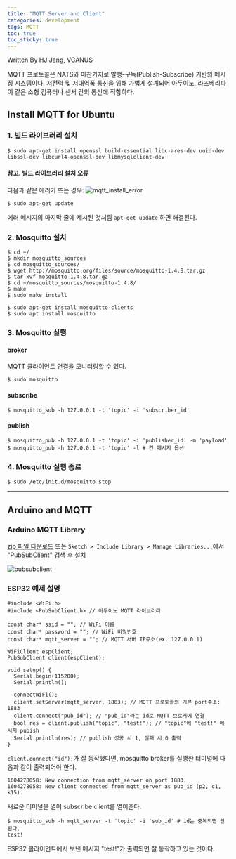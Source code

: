 ```yaml
---
title: "MQTT Server and Client"
categories: development
tags: MQTT
toc: true
toc_sticky: true
---
```


Written By [HJ Jang](https://github.com/hei-jung), VCANUS

MQTT 프로토콜은 NATS와 마찬가지로 발행-구독(Publish-Subscribe) 기반의 메시징 시스템이다.
저전력 및 저대역폭 통신을 위해 가볍게 설계되어 아두이노, 라즈베리파이 같은 소형 컴퓨터나 센서 간의 통신에 적합하다.

## Install MQTT for Ubuntu

### 1. 빌드 라이브러리 설치

```
$ sudo apt-get install openssl build-essential libc-ares-dev uuid-dev libssl-dev libcurl4-openssl-dev libmysqlclient-dev
```

#### 참고. 빌드 라이브러리 설치 오류

다음과 같은 에러가 뜨는 경우:
![mqtt_install_error](https://user-images.githubusercontent.com/40985307/97820963-edf7c200-1cf3-11eb-97d8-e1b4a6431397.png)

```
$ sudo apt-get update
```

에러 메시지의 마지막 줄에 제시된 것처럼 `apt-get update` 하면 해결된다.

### 2. Mosquitto 설치

```
$ cd ~/
$ mkdir mosquitto_sources
$ cd mosquitto_sources/
$ wget http://mosquitto.org/files/source/mosquitto-1.4.8.tar.gz
$ tar xvf mosquitto-1.4.8.tar.gz
$ cd ~/mosquitto_sources/mosquitto-1.4.8/
$ make
$ sudo make install
```

```
$ sudo apt-get install mosquitto-clients
$ sudo apt install mosquitto
```

### 3. Mosquitto 실행

#### broker

MQTT 클라이언트 연결을 모니터링할 수 있다.

```
$ sudo mosquitto
```

#### subscribe

```
$ mosquitto_sub -h 127.0.0.1 -t 'topic' -i 'subscriber_id'
```

#### publish

```
$ mosquitto_pub -h 127.0.0.1 -t 'topic' -i 'publisher_id' -m 'payload'
$ mosquitto_pub -h 127.0.0.1 -t 'topic' -l # 긴 메시지 옵션
```

### 4. Mosquitto 실행 종료

```
$ sudo /etc/init.d/mosquitto stop
```

---

## Arduino and MQTT

### Arduino MQTT Library

[zip 파일 다운로드](https://github.com/knolleary/pubsubclient) 또는 `Sketch > Include Library > Manage Libraries...`에서 "PubSubClient" 검색 후 설치

![pubsubclient](https://user-images.githubusercontent.com/40985307/97821827-2351df00-1cf7-11eb-8227-f3f9c90b4fff.png)

### ESP32 예제 설명

```
#include <WiFi.h>
#include <PubSubClient.h> // 아두이노 MQTT 라이브러리

const char* ssid = ""; // WiFi 이름
const char* password = ""; // WiFi 비밀번호
const char* mqtt_server = ""; // MQTT 서버 IP주소(ex. 127.0.0.1)

WiFiClient espClient;
PubSubClient client(espClient);

void setup() {
  Serial.begin(115200);
  Serial.println();

  connectWiFi();
  client.setServer(mqtt_server, 1883); // MQTT 프로토콜의 기본 port주소: 1883
  client.connect("pub_id"); // "pub_id"라는 id로 MQTT 브로커에 연결
  bool res = client.publish("topic", "test!"); // "topic"에 "test!" 메시지 pubish
  Serial.println(res); // publish 성공 시 1, 실패 시 0 출력
}
```

`client.connect("id");`가 잘 동작했다면, mosquitto broker를 실행한 터미널에 다음과 같이 출력되어야 한다.

```
1604278058: New connection from mqtt_server on port 1883.
1604278058: New client connected from mqtt_server as pub_id (p2, c1, k15).
```

새로운 터미널을 열어 subscribe client를 열어준다.

```
$ mosquitto_sub -h mqtt_server -t 'topic' -i 'sub_id' # id는 중복되면 안 된다.
test!
```

ESP32 클라이언트에서 보낸 메시지 "test!"가 출력되면 잘 동작하고 있는 것이다.
